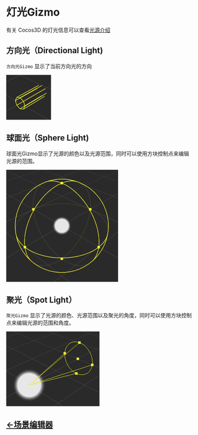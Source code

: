 # 灯光Gizmo
有关 Cocos3D 的灯光信息可以查看[光源介绍](../../concepts/scene/light.md)
## 方向光（Directional Light)
`方向光Gizmo` 显示了当前方向光的方向

![directional light gizmo](images/directional-light-gizmo.png)

## 球面光（Sphere Light)
球面光Gizmo显示了光源的颜色以及光源范围，同时可以使用方块控制点来编辑光源的范围。

![sphere light gizmo](images/sphere-light-gizmo.png)

## 聚光（Spot Light）
`聚光Gizmo` 显示了光源的颜色、光源范围以及聚光的角度，同时可以使用方块控制点来编辑光源的范围和角度。

![spot light gizmo](images/spot-light-gizmo.png)

## [<-场景编辑器](index.md)